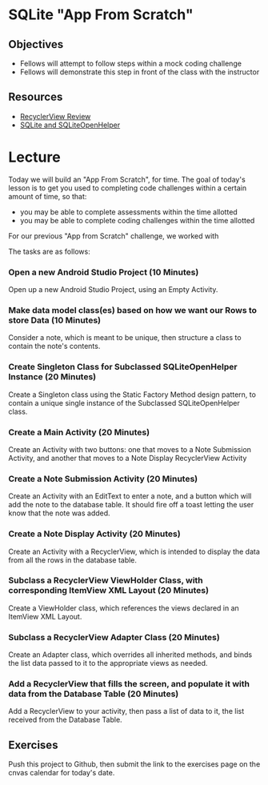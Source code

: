 # SQLite "App From Scratch"

## Objectives
* Fellows will attempt to follow steps within a mock coding challenge
* Fellows will demonstrate this step in front of the class with the instructor

## Resources
* [RecyclerView Review](https://github.com/joinpursuit/Pursuit-Core-Android/blob/master/cohort_5.4/unit_02/02_20_recyclerview_review.md) 
* [SQLite and SQLiteOpenHelper](https://github.com/joinpursuit/Pursuit-Core-Android/blob/master/cohort_5.4/unit_03/03_16_sqlite_%20and_sqliteopenhelper.md)

# Lecture

Today we will build an "App From Scratch", for time. The goal of today's lesson is to get you used to completing code challenges within a certain amount of time, so that:
* you may be able to complete assessments within the time allotted
* you may be able to complete coding challenges within the time allotted

For our previous "App from Scratch" challenge, we worked with

The tasks are as follows:

### Open a new Android Studio Project (10 Minutes)
Open up a new Android Studio Project, using an Empty Activity.

### Make data model class(es) based on how we want our Rows to store Data (10 Minutes)
Consider a note, which is meant to be unique, then structure a class to contain the note's contents.

### Create Singleton Class for Subclassed SQLiteOpenHelper Instance (20 Minutes)
Create a Singleton class using the Static Factory Method design pattern, to contain a unique single instance of the Subclassed SQLiteOpenHelper class.

### Create a Main Activity (20 Minutes)
Create an Activity with two buttons: one that moves to a Note Submission Activity, and another that moves to a Note Display RecyclerView Activity

### Create a Note Submission Activity (20 Minutes)
Create an Activity with an EditText to enter a note, and a button which will add the note to the database table. It should fire off a toast letting the user know that the note was added.

### Create a Note Display Activity (20 Minutes)
Create an Activity with a RecyclerView, which is intended to display the data from all the rows in the database table.

### Subclass a RecyclerView ViewHolder Class, with corresponding ItemView XML Layout (20 Minutes)
Create a ViewHolder class, which references the views declared in an ItemView XML Layout.

### Subclass a RecyclerView Adapter Class (20 Minutes)
Create an Adapter class, which overrides all inherited methods, and binds the list data passed to it to the appropriate views as needed.

### Add a RecyclerView that fills the screen, and populate it with data from the Database Table (20 Minutes)
Add a RecyclerView to your activity, then pass a list of data to it, the list received from the Database Table.

## Exercises
Push this project to Github, then submit the link to the exercises page on the cnvas calendar for today's date.
